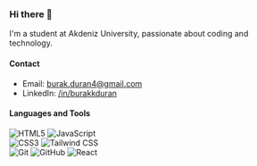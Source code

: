 ### Hi there 👋

I'm a student at Akdeniz University, passionate about coding and technology.

#### Contact
- Email: burak.duran4@gmail.com
- LinkedIn: <a href="https://www.linkedin.com/in/burakkduran/" target=_blank>/in/burakkduran</a>

#### Languages and Tools

<div>
  <img src="https://img.shields.io/badge/HTML5-E34F26?logo=html5&logoColor=fff&style=flat" alt="HTML5">
  <img src="https://img.shields.io/badge/JavaScript-F7DF1E?logo=javascript&logoColor=000&style=flat" alt="JavaScript"><br>
  <img src="https://img.shields.io/badge/CSS3-1572B6?logo=css3&logoColor=fff&style=flat" alt="CSS3">
  <img src="https://img.shields.io/badge/Tailwind%20CSS-06B6D4?logo=tailwindcss&logoColor=fff&style=flat" alt="Tailwind CSS"><br>
  <img src="https://img.shields.io/badge/Git-F05032?logo=git&logoColor=fff&style=flat" alt="Git">
  <img src="https://img.shields.io/badge/GitHub-181717?logo=github&logoColor=fff&style=flat" alt="GitHub">
  <img src="https://img.shields.io/badge/React-000000?logo=react&style=flat" alt="React">
</div>
